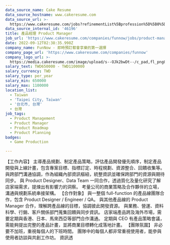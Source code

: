 ```yaml
---
data_source_name: Cake Resume
data_source_hostname: www.cakeresume.com
data_source_url: >-
  https://www.cakeresume.com/jobs?refinementList%5Bprofession%5D%5B0%5D=game-production&range%5Bsalary_range%5D%5Bmin%5D=1000000
data_source_internal_id: '46196'
title: 產品經理 Product Manager
job_url: 'https://www.cakeresume.com/companies/funnow/jobs/product-manager-23b195'
date: 2022-09-12T02:38:35.998Z
company_name: FunNow - 即時預訂都會享樂的第一選擇
company_page_url: 'https://www.cakeresume.com/companies/funnow'
company_logo_url: >-
  https://media.cakeresume.com/image/upload/s--OJk2bwDt--/c_pad,fl_png8,h_200,w_200/v1588573843/tyim2xqi5znoptmhgw0c.png
salary_text: TWD650000 - TWD1100000
salary_currency: TWD
salary_type: per_year
salary_min: 650000
salary_max: 1100000
location_list:
  - Taiwan
  - 'Taipei City, Taiwan'
  - '台北市, 台灣'
  - 台灣
job_tags:
  - Product Management
  - Product Manager
  - Product Roadmap
  - Product Planning
badges:
  - Game Production

---
```


【工作內容】 主導產品規劃、制定產品策略，評估產品開發優先順序，制定產品開發與上線計畫，包含專案目標、指標訂定、時程規劃、資源整合、回饋收集等。 與跨部門溝通協調，作為組織內部資訊樞紐，統整資訊並確保跨部門的資源與期待同步。 與 Product Designer、Data Team 一同合作，透過質化及量化研究了解店家端需求，提煉出有影響力的洞察。 考量公司的商業策略及合作夥伴的立場，溝通與規劃系統串接架構。 【合作對象】 與一整個 full-function 的產品線團隊合作，包含 Product Designer / Engineer / QA。 與其他產品線的 Product Manager 合作，理解跨產品線的目標，協調彼此開發資源。 與業務、營運、資料科學、行銷、客戶關係部門蒐集回饋與同步資訊。 店家端產品跨及海外市場，需要定期與香港、日本、馬來西亞等部門合作溝通。 定期與 CEO 有產品策略會議， 需能夠提出完整的產品計畫，並將商業目標轉化成落地計畫。 【團隊氛圍】 非必要不加班，重視每個人的下班時間。 團隊中的每個人都非常重視使用者，能參與使用者訪談與共創工作坊。 資訊透